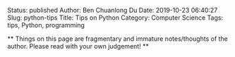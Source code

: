 Status: published
Author: Ben Chuanlong Du
Date: 2019-10-23 06:40:27
Slug: python-tips
Title: Tips on Python
Category: Computer Science
Tags: tips, Python, programming

**
Things on this page are fragmentary and immature notes/thoughts of the author.
Please read with your own judgement!
**
